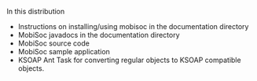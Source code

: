 In this distribution

* Instructions on installing/using mobisoc in the documentation directory
* MobiSoc javadocs in the documentation directory
* MobiSoc source code 
* MobiSoc sample application 
* KSOAP Ant Task for converting regular objects to KSOAP compatible objects. 